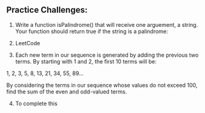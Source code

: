 ## Practice Challenges: 

1. Write a function isPalindrome() that will receive one arguement, a string. Your function should return true if the string is a palindrome:


2. LeetCode



3. Each new term in our sequence is generated by adding the previous two terms. By starting with 1 and 2, the first 10 terms  will be:

1, 2, 3, 5, 8, 13, 21, 34, 55, 89...

By considering the terms in our sequence whose values do not exceed 100, find the sum of the even and odd-valued terms.


4. To complete this 
